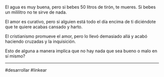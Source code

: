El agua es muy buena, pero si bebes 50 litros de tirón, te mueres. Si bebes un mililitro no te sirve de nada.

El amor es curativo, pero si alguien está todo el día encima de ti diciéndote que te quiere acabas cansado y harto.

El cristianismo promueve el amor, pero lo llevó demasiado allá y acabó haciendo cruzadas y la inquisición.

Esto de alguna a manera implica que no hay nada que sea bueno o malo en sí mismo?

---
#desarrollar #linkear 